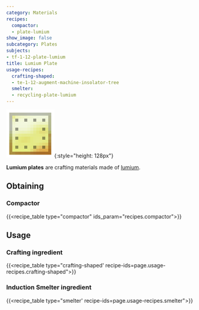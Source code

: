 ```yaml
---
category: Materials
recipes:
  compactor:
  - plate-lumium
show_image: false
subcategory: Plates
subjects:
- tf-1-12-plate-lumium
title: Lumium Plate
usage-recipes:
  crafting-shaped:
  - te-1-12-augment-machine-insolator-tree
  smelter:
  - recycling-plate-lumium
---
```


![Lumium plate](/assets/images/docs/1.12/thermal-foundation/plate-lumium.png){:style="height: 128px"}


**Lumium plates** are crafting materials made of [lumium](../lumium-ingot/).


Obtaining
---------

### Compactor
{{<recipe_table type="compactor" ids_param="recipes.compactor">}}


Usage
-----

### Crafting ingredient
{{<recipe_table type="crafting-shaped' recipe-ids=page.usage-recipes.crafting-shaped">}}

### Induction Smelter ingredient
{{<recipe_table type="smelter' recipe-ids=page.usage-recipes.smelter">}}
